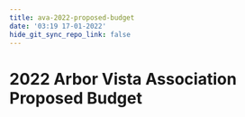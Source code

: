 ```yaml
---
title: ava-2022-proposed-budget
date: '03:19 17-01-2022'
hide_git_sync_repo_link: false
---
```


# 2022 Arbor Vista Association Proposed Budget

